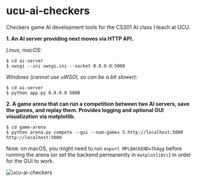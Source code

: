 # ucu-ai-checkers

Checkers game AI development tools for the CS301 AI class I teach at UCU.

**1. An AI server providing next moves via HTTP API.**

_Linux, macOS:_

```
$ cd ai-server
$ uwsgi --ini uwsgi.ini --socket 0.0.0.0:5000
```

_Windows (cannot use uWSGI, so can be a bit slower):_

```
$ cd ai-server
$ python app.py 0.0.0.0 5000
```

**2. A game arena that can run a competition between two AI servers, save the games, and replay them. Provides logging and optional GUI visualization via matplotlib.**

```
$ cd game-arena
$ python arena.py compete --gui --num-games 5 http://localhost:5000 http://localhost:5000
```

Note: on macOS, you might need to run `export MPLBACKEND=TkAgg` before running the arena (or set the backend permanently in `matplotlibrc`) in order for the GUI to work.

![ucu-ai-checkers](https://user-images.githubusercontent.com/2750531/32143627-fa839a28-bcb4-11e7-9d75-bf2698b7c193.gif)
